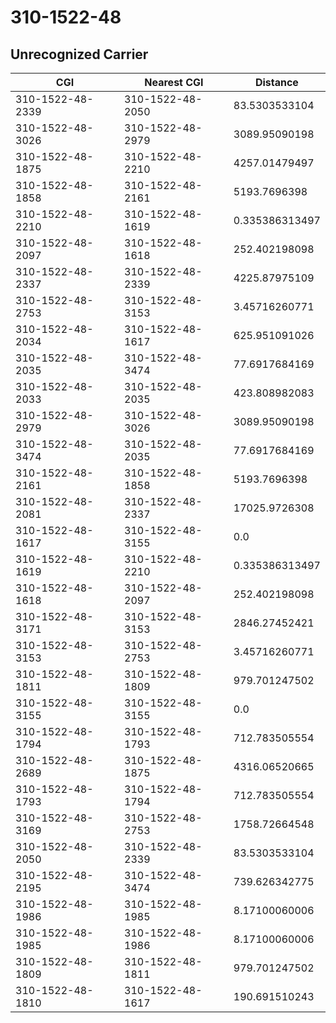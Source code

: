 # 310-1522-48
## Unrecognized Carrier


| CGI | Nearest CGI | Distance |
|-----|-------------|----------|
| 310-1522-48-2339 | 310-1522-48-2050 | 83.5303533104 |
| 310-1522-48-3026 | 310-1522-48-2979 | 3089.95090198 |
| 310-1522-48-1875 | 310-1522-48-2210 | 4257.01479497 |
| 310-1522-48-1858 | 310-1522-48-2161 | 5193.7696398 |
| 310-1522-48-2210 | 310-1522-48-1619 | 0.335386313497 |
| 310-1522-48-2097 | 310-1522-48-1618 | 252.402198098 |
| 310-1522-48-2337 | 310-1522-48-2339 | 4225.87975109 |
| 310-1522-48-2753 | 310-1522-48-3153 | 3.45716260771 |
| 310-1522-48-2034 | 310-1522-48-1617 | 625.951091026 |
| 310-1522-48-2035 | 310-1522-48-3474 | 77.6917684169 |
| 310-1522-48-2033 | 310-1522-48-2035 | 423.808982083 |
| 310-1522-48-2979 | 310-1522-48-3026 | 3089.95090198 |
| 310-1522-48-3474 | 310-1522-48-2035 | 77.6917684169 |
| 310-1522-48-2161 | 310-1522-48-1858 | 5193.7696398 |
| 310-1522-48-2081 | 310-1522-48-2337 | 17025.9726308 |
| 310-1522-48-1617 | 310-1522-48-3155 | 0.0 |
| 310-1522-48-1619 | 310-1522-48-2210 | 0.335386313497 |
| 310-1522-48-1618 | 310-1522-48-2097 | 252.402198098 |
| 310-1522-48-3171 | 310-1522-48-3153 | 2846.27452421 |
| 310-1522-48-3153 | 310-1522-48-2753 | 3.45716260771 |
| 310-1522-48-1811 | 310-1522-48-1809 | 979.701247502 |
| 310-1522-48-3155 | 310-1522-48-3155 | 0.0 |
| 310-1522-48-1794 | 310-1522-48-1793 | 712.783505554 |
| 310-1522-48-2689 | 310-1522-48-1875 | 4316.06520665 |
| 310-1522-48-1793 | 310-1522-48-1794 | 712.783505554 |
| 310-1522-48-3169 | 310-1522-48-2753 | 1758.72664548 |
| 310-1522-48-2050 | 310-1522-48-2339 | 83.5303533104 |
| 310-1522-48-2195 | 310-1522-48-3474 | 739.626342775 |
| 310-1522-48-1986 | 310-1522-48-1985 | 8.17100060006 |
| 310-1522-48-1985 | 310-1522-48-1986 | 8.17100060006 |
| 310-1522-48-1809 | 310-1522-48-1811 | 979.701247502 |
| 310-1522-48-1810 | 310-1522-48-1617 | 190.691510243 |
